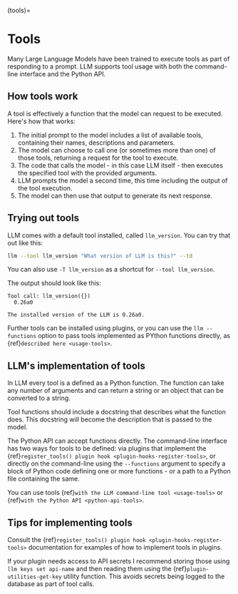 (tools)=

# Tools

Many Large Language Models have been trained to execute tools as part of responding to a prompt. LLM supports tool usage with both the command-line interface and the Python API.

## How tools work

A tool is effectively a function that the model can request to be executed. Here's how that works:

1. The initial prompt to the model includes a list of available tools, containing their names, descriptions and parameters.
2. The model can choose to call one (or sometimes more than one) of those tools, returning a request for the tool to execute.
3. The code that calls the model - in this case LLM itself - then executes the specified tool with the provided arguments.
4. LLM prompts the model a second time, this time including the output of the tool execution.
5. The model can then use that output to generate its next response.

## Trying out tools

LLM comes with a default tool installed, called `llm_version`. You can try that out like this:

```bash
llm --tool llm_version "What version of LLM is this?" --td
```
You can also use `-T llm_version` as a shortcut for `--tool llm_version`.

The output should look like this:
```
Tool call: llm_version({})
  0.26a0

The installed version of the LLM is 0.26a0.
```
Further tools can be installed using plugins, or you can use the `llm --functions` option to pass tools implemented as PYthon functions directly, as {ref}`described here <usage-tools>`.

## LLM's implementation of tools

In LLM every tool is a defined as a Python function. The function can take any number of arguments and can return a string or an object that can be converted to a string.

Tool functions should include a docstring that describes what the function does. This docstring will become the description that is passed to the model.

The Python API can accept functions directly. The command-line interface has two ways for tools to be defined: via plugins that implement the {ref}`register_tools() plugin hook <plugin-hooks-register-tools>`, or directly on the command-line using the `--functions` argument to specify a block of Python code defining one or more functions - or a path to a Python file containing the same.

You can use tools {ref}`with the LLM command-line tool <usage-tools>` or {ref}`with the Python API <python-api-tools>`.

## Tips for implementing tools

Consult the {ref}`register_tools() plugin hook <plugin-hooks-register-tools>` documentation for examples of how to implement tools in plugins.

If your plugin needs access to API secrets I recommend storing those using `llm keys set api-name` and then reading them using the {ref}`plugin-utilities-get-key` utility function. This avoids secrets being logged to the database as part of tool calls.

<!-- Uncomment when this is true: The [llm-tools-datasette](https://github.com/simonw/llm-tools-datasette) plugin is a good example of this pattern in action. -->

